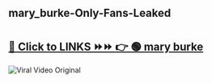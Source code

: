 
 ## mary_burke-Only-Fans-Leaked

# <h2><a href="https://clipsfans.com/mary_burke&ref=git">🔗 Click to LINKS ⏩⏩ 👉 🟢 mary burke </a></h2>

<a href="https://clipsfans.com/mary_burke&ref=git" rel="nofollow" data-target="animated-image.originalLink"><img src="https://i.ibb.co.com/xMMVF88/686577567.gif" alt="Viral Video Original" style="max-width: 100%; display: inline-block;" data-target="animated-image.originalImage"></a>
